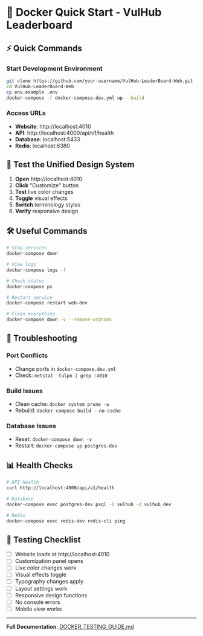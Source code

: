 # 🐳 Docker Quick Start - VulHub Leaderboard

## ⚡ Quick Commands

### Start Development Environment
```bash
git clone https://github.com/your-username/VulHub-LeaderBoard-Web.git
cd VulHub-LeaderBoard-Web
cp env.example .env
docker-compose -f docker-compose.dev.yml up --build
```

### Access URLs
- **Website**: http://localhost:4010
- **API**: http://localhost:4000/api/v1/health
- **Database**: localhost:5433
- **Redis**: localhost:6380

## 🎯 Test the Unified Design System

1. **Open** http://localhost:4010
2. **Click** "Customize" button
3. **Test** live color changes
4. **Toggle** visual effects
5. **Switch** terminology styles
6. **Verify** responsive design

## 🛠 Useful Commands

```bash
# Stop services
docker-compose down

# View logs
docker-compose logs -f

# Check status
docker-compose ps

# Restart service
docker-compose restart web-dev

# Clean everything
docker-compose down -v --remove-orphans
```

## 🔧 Troubleshooting

### Port Conflicts
- Change ports in `docker-compose.dev.yml`
- Check: `netstat -tulpn | grep :4010`

### Build Issues
- Clean cache: `docker system prune -a`
- Rebuild: `docker-compose build --no-cache`

### Database Issues
- Reset: `docker-compose down -v`
- Restart: `docker-compose up postgres-dev`

## 📊 Health Checks

```bash
# API Health
curl http://localhost:4000/api/v1/health

# Database
docker-compose exec postgres-dev psql -U vulhub -d vulhub_dev

# Redis
docker-compose exec redis-dev redis-cli ping
```

## 🎨 Testing Checklist

- [ ] Website loads at http://localhost:4010
- [ ] Customization panel opens
- [ ] Live color changes work
- [ ] Visual effects toggle
- [ ] Typography changes apply
- [ ] Layout settings work
- [ ] Responsive design functions
- [ ] No console errors
- [ ] Mobile view works

---

**Full Documentation**: [DOCKER_TESTING_GUIDE.md](docs/DOCKER_TESTING_GUIDE.md)





